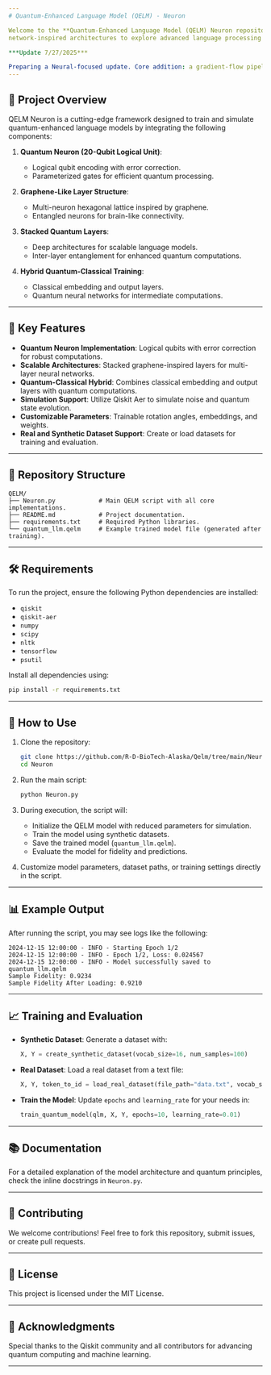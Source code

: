 ```yaml
---
# Quantum-Enhanced Language Model (QELM) - Neuron

Welcome to the **Quantum-Enhanced Language Model (QELM) Neuron repository! This project leverages quantum computing and neural 
network-inspired architectures to explore advanced language processing using **Qiskit** and quantum hardware simulators.

***Update 7/27/2025***

Preparing a Neural‑focused update. Core addition: a gradient‑flow pipeline implementing online, quantum‑assisted optimization. Gradients are computed via QELM‑derived flows with an enforced sub‑bit gradient regime. The pipeline establishes a branching quantum channel: state information is duplicated at the channel level prior to observation; one branch is measured, while the companion branch maintains coherence (or a learned surrogate) to continue parameter updates without full state re‑preparation. This yields a self‑reinforcing quantum flow whose effective learning rate and search dynamics increase with experience. Target direction: QELM as a self‑learning QPU architecture. A Quantum "Brain".
---
```


## 🚀 Project Overview

QELM Neuron is a cutting-edge framework designed to train and simulate quantum-enhanced language models by integrating the following components:

1. **Quantum Neuron (20-Qubit Logical Unit)**:
   - Logical qubit encoding with error correction.
   - Parameterized gates for efficient quantum processing.

2. **Graphene-Like Layer Structure**:
   - Multi-neuron hexagonal lattice inspired by graphene.
   - Entangled neurons for brain-like connectivity.

3. **Stacked Quantum Layers**:
   - Deep architectures for scalable language models.
   - Inter-layer entanglement for enhanced quantum computations.

4. **Hybrid Quantum-Classical Training**:
   - Classical embedding and output layers.
   - Quantum neural networks for intermediate computations.

---

## 🔑 Key Features

- **Quantum Neuron Implementation**: Logical qubits with error correction for robust computations.
- **Scalable Architectures**: Stacked graphene-inspired layers for multi-layer neural networks.
- **Quantum-Classical Hybrid**: Combines classical embedding and output layers with quantum computations.
- **Simulation Support**: Utilize Qiskit Aer to simulate noise and quantum state evolution.
- **Customizable Parameters**: Trainable rotation angles, embeddings, and weights.
- **Real and Synthetic Dataset Support**: Create or load datasets for training and evaluation.

---

## 📂 Repository Structure

```
QELM/
├── Neuron.py            # Main QELM script with all core implementations.
├── README.md            # Project documentation.
├── requirements.txt     # Required Python libraries.
└── quantum_llm.qelm     # Example trained model file (generated after training).
```

---

## 🛠️ Requirements

To run the project, ensure the following Python dependencies are installed:

- `qiskit`
- `qiskit-aer`
- `numpy`
- `scipy`
- `nltk`
- `tensorflow`
- `psutil`


Install all dependencies using:
```bash
pip install -r requirements.txt
```

---

## 📖 How to Use

1. Clone the repository:
   ```bash
   git clone https://github.com/R-D-BioTech-Alaska/Qelm/tree/main/Neural/Neuron.git
   cd Neuron
   ```

2. Run the main script:
   ```bash
   python Neuron.py
   ```

3. During execution, the script will:
   - Initialize the QELM model with reduced parameters for simulation.
   - Train the model using synthetic datasets.
   - Save the trained model (`quantum_llm.qelm`).
   - Evaluate the model for fidelity and predictions.

4. Customize model parameters, dataset paths, or training settings directly in the script.

---

## 📊 Example Output

After running the script, you may see logs like the following:

```plaintext
2024-12-15 12:00:00 - INFO - Starting Epoch 1/2
2024-12-15 12:00:00 - INFO - Epoch 1/2, Loss: 0.024567
2024-12-15 12:00:00 - INFO - Model successfully saved to quantum_llm.qelm
Sample Fidelity: 0.9234
Sample Fidelity After Loading: 0.9210
```

---

## 📈 Training and Evaluation

- **Synthetic Dataset**:
  Generate a dataset with:
  ```python
  X, Y = create_synthetic_dataset(vocab_size=16, num_samples=100)
  ```

- **Real Dataset**:
  Load a real dataset from a text file:
  ```python
  X, Y, token_to_id = load_real_dataset(file_path="data.txt", vocab_size=5000)
  ```

- **Train the Model**:
  Update `epochs` and `learning_rate` for your needs in:
  ```python
  train_quantum_model(qlm, X, Y, epochs=10, learning_rate=0.01)
  ```

---

## 📚 Documentation

For a detailed explanation of the model architecture and quantum principles, check the inline docstrings in `Neuron.py`.

---

## 🤝 Contributing

We welcome contributions! Feel free to fork this repository, submit issues, or create pull requests.

---

## 📜 License

This project is licensed under the MIT License.

---

## 🙌 Acknowledgments

Special thanks to the Qiskit community and all contributors for advancing quantum computing and machine learning.

---
